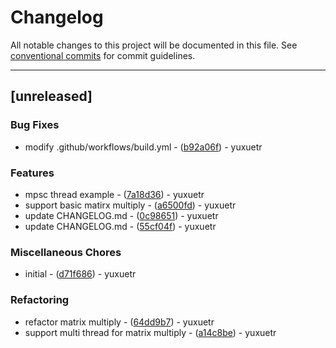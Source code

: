 # Changelog

All notable changes to this project will be documented in this file. See [conventional commits](https://www.conventionalcommits.org/) for commit guidelines.

---
## [unreleased]

### Bug Fixes

- modify .github/workflows/build.yml - ([b92a06f](https://github.com/yuxuetr/rust-template/commit/b92a06fa5541f0411716d5055f537ea5217e430b)) - yuxuetr

### Features

- mpsc thread example - ([7a18d36](https://github.com/yuxuetr/rust-template/commit/7a18d366099293932a144cf04f4ba5ee6873d9e4)) - yuxuetr
- support basic matirx multiply - ([a6500fd](https://github.com/yuxuetr/rust-template/commit/a6500fd74e3f1ba456780dbedf4948d902ab16ac)) - yuxuetr
- update CHANGELOG.md - ([0c98651](https://github.com/yuxuetr/rust-template/commit/0c986518e9fb125a4bd0bcb6f608763b17364fb6)) - yuxuetr
- update CHANGELOG.md - ([55cf04f](https://github.com/yuxuetr/rust-template/commit/55cf04f36574337df327e07405788b49810cc289)) - yuxuetr

### Miscellaneous Chores

- initial - ([d71f686](https://github.com/yuxuetr/rust-template/commit/d71f686d73919bca1eb67c43a849a4c17ce8e1f4)) - yuxuetr

### Refactoring

- refactor matrix multiply - ([64dd9b7](https://github.com/yuxuetr/rust-template/commit/64dd9b7804c94b931863a21698bb2bdf39c3774d)) - yuxuetr
- support multi thread for matrix multiply - ([a14c8be](https://github.com/yuxuetr/rust-template/commit/a14c8be74f0efff735be388c4e2b01f3babf7ce7)) - yuxuetr

<!-- generated by git-cliff -->
